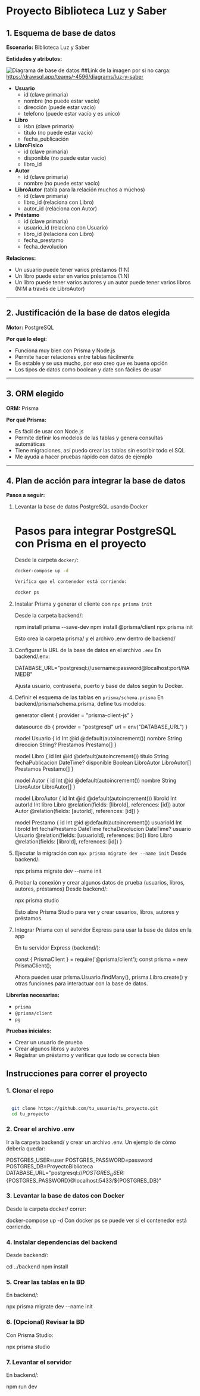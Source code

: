 # Proyecto Biblioteca Luz y Saber

## 1. Esquema de base de datos

**Escenario:** Biblioteca Luz y Saber

**Entidades y atributos:**

![Diagrama de base de datos](image.png)
 ##Link de la imagen por si no carga: https://drawsql.app/teams/-4596/diagrams/luz-y-saber

- **Usuario**
  - id (clave primaria)
  - nombre (no puede estar vacío)
  - dirección (puede estar vacío)
  - telefono (puede estar vacío y es unico)
- **Libro**
  - isbn (clave primaria)
  - título (no puede estar vacío)
  - fecha_publicación
- **LibroFisico**
  - id (clave primaria)
  - disponible (no puede estar vacío)
  - libro_id
- **Autor**
  - id (clave primaria)
  - nombre (no puede estar vacío)
- **LibroAutor** (tabla para la relación muchos a muchos)
  - id (clave primaria)
  - libro_id (relaciona con Libro)
  - autor_id (relaciona con Autor)
- **Préstamo**
  - id (clave primaria)
  - usuario_id (relaciona con Usuario)
  - libro_id (relaciona con Libro)
  - fecha_prestamo
  - fecha_devolucion

**Relaciones:**

- Un usuario puede tener varios préstamos (1:N)
- Un libro puede estar en varios préstamos (1:N)
- Un libro puede tener varios autores y un autor puede tener varios libros (N:M a través de LibroAutor)

---

## 2. Justificación de la base de datos elegida

**Motor:** PostgreSQL

**Por qué lo elegí:**

- Funciona muy bien con Prisma y Node.js
- Permite hacer relaciones entre tablas fácilmente
- Es estable y se usa mucho, por eso creo que es buena opción
- Los tipos de datos como boolean y date son fáciles de usar

---

## 3. ORM elegido

**ORM:** Prisma

**Por qué Prisma:**

- Es fácil de usar con Node.js
- Permite definir los modelos de las tablas y genera consultas automáticas
- Tiene migraciones, así puedo crear las tablas sin escribir todo el SQL
- Me ayuda a hacer pruebas rápido con datos de ejemplo

---

## 4. Plan de acción para integrar la base de datos

**Pasos a seguir:**

1. Levantar la base de datos PostgreSQL usando Docker

      # Pasos para integrar PostgreSQL con Prisma en el proyecto

      Desde la carpeta `docker/`:

      ```bash
      docker-compose up -d

      Verifica que el contenedor está corriendo:

      docker ps
  
2. Instalar Prisma y generar el cliente con `npx prisma init`

      Desde la carpeta backend/:

      npm install prisma --save-dev
      npm install @prisma/client
      npx prisma init


      Esto crea la carpeta prisma/ y el archivo .env dentro de backend/


3. Configurar la URL de la base de datos en el archivo `.env`
    En backend/.env:

    DATABASE_URL="postgresql://username:password@localhost:port/NAMEDB"


    Ajusta usuario, contraseña, puerto y base de datos según tu Docker.

4. Definir el esquema de las tablas en `prisma/schema.prisma`
    En backend/prisma/schema.prisma, define tus modelos:

      generator client {
        provider = "prisma-client-js"
      }

      datasource db {
        provider = "postgresql"
        url      = env("DATABASE_URL")
      }

      model Usuario {
        id        Int      @id @default(autoincrement())
        nombre    String
        direccion String?
        Prestamos Prestamo[]
      }

      model Libro {
        id              Int        @id @default(autoincrement())
        titulo          String
        fechaPublicacion DateTime?
        disponible      Boolean
        LibroAutor      LibroAutor[]
        Prestamos       Prestamo[]
      }

      model Autor {
        id         Int        @id @default(autoincrement())
        nombre     String
        LibroAutor LibroAutor[]
      }

      model LibroAutor {
        id       Int   @id @default(autoincrement())
        libroId  Int
        autorId  Int
        libro    Libro @relation(fields: [libroId], references: [id])
        autor    Autor @relation(fields: [autorId], references: [id])
      }

      model Prestamo {
        id             Int      @id @default(autoincrement())
        usuarioId      Int
        libroId        Int
        fechaPrestamo  DateTime
        fechaDevolucion DateTime?
        usuario        Usuario @relation(fields: [usuarioId], references: [id])
        libro          Libro   @relation(fields: [libroId], references: [id])
      }
5. Ejecutar la migración con `npx prisma migrate dev --name init`
    Desde backend/:

    npx prisma migrate dev --name init


6. Probar la conexión y crear algunos datos de prueba (usuarios, libros, autores, préstamos)
    Desde backend/:

    npx prisma studio


    Esto abre Prisma Studio para ver y crear usuarios, libros, autores y préstamos.

7. Integrar Prisma con el servidor Express para usar la base de datos en la app

    En tu servidor Express (backend/):

    const { PrismaClient } = require('@prisma/client');
    const prisma = new PrismaClient();


    Ahora puedes usar prisma.Usuario.findMany(), prisma.Libro.create() y otras funciones para interactuar con la base de datos.

**Librerías necesarias:**

- `prisma`
- `@prisma/client`
- `pg`

**Pruebas iniciales:**

- Crear un usuario de prueba
- Crear algunos libros y autores
- Registrar un préstamo y verificar que todo se conecta bien



## Instrucciones para correr el proyecto

### 1. Clonar el repo
```bash

  git clone https://github.com/tu_usuario/tu_proyecto.git
  cd tu_proyecto

```
### 2. Crear el archivo .env

  Ir a la carpeta backend/ y crear un archivo .env.
  Un ejemplo de cómo debería quedar:

  POSTGRES_USER=user
  POSTGRES_PASSWORD=password
  POSTGRES_DB=ProyectoBiblioteca
  DATABASE_URL="postgresql://${POSTGRES_USER}:${POSTGRES_PASSWORD}@localhost:5433/${POSTGRES_DB}"

### 3. Levantar la base de datos con Docker

  Desde la carpeta docker/ correr:

  docker-compose up -d
  Con docker ps se puede ver si el contenedor está corriendo.


### 4. Instalar dependencias del backend

  Desde backend/:

  cd ../backend
  npm install


### 5. Crear las tablas en la BD

  En backend/:

  npx prisma migrate dev --name init


### 6. (Opcional) Revisar la BD 

  Con Prisma Studio:

  npx prisma studio

### 7. Levantar el servidor


  En backend/:

  npm run dev

